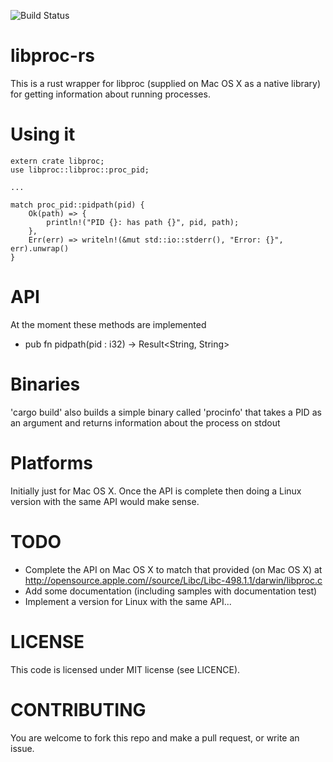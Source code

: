 ![Build Status](https://travis-ci.org/andrewdavidmackenzie/libproc-rs.svg?branch=master "Mac OS X")

# libproc-rs
This is a rust wrapper for libproc (supplied on Mac OS X as a native library) for getting information about running processes.

# Using it
```
extern crate libproc;
use libproc::libproc::proc_pid;

...

match proc_pid::pidpath(pid) {
    Ok(path) => {
        println!("PID {}: has path {}", pid, path);
    },
    Err(err) => writeln!(&mut std::io::stderr(), "Error: {}", err).unwrap()
}
```

# API
At the moment these methods are implemented
- pub fn pidpath(pid : i32) -> Result<String, String>

# Binaries
'cargo build' also builds a simple binary called 'procinfo' that takes a PID as an argument and returns information about the process on stdout

# Platforms
Initially just for Mac OS X. Once the API is complete then doing a Linux version with the same API would make sense.

# TODO
- Complete the API on Mac OS X to match that provided (on Mac OS X) at http://opensource.apple.com//source/Libc/Libc-498.1.1/darwin/libproc.c
- Add some documentation (including samples with documentation test)
- Implement a version for Linux with the same API...

# LICENSE
This code is licensed under MIT license (see LICENCE).

# CONTRIBUTING
You are welcome to fork this repo and make a pull request, or write an issue.
